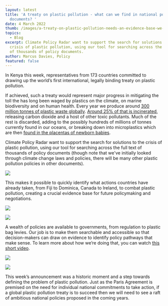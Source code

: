 ```yaml
---
layout: latest
title: 'A treaty on plastic pollution - what can we find in national policy
  documents? '
date: 4 March 2022
thumb: /images/a-treaty-on-plastic-pollution-needs-an-evidence-base-we-can-help-with-that/plastic-picture.jpg
topics:
  - Blog
excerpt: Climate Policy Radar want to support the search for solutions to the
  crisis of plastic pollution, using our tool for searching across the full text
  of thousands of policy documents.
author: Marcus Davies, Policy
featured: false
---
```


<!--StartFragment-->

In Kenya this week, representatives from 173 countries committed to drawing up the world’s first international, legally binding treaty on plastic pollution.

If achieved, such a treaty would represent major progress in mitigating the toll the has long been waged by plastics on the climate, on marine biodiversity and on human health. Every year we produce around [300 million tonnes of plastic waste globally](https://www.unep.org/interactives/beat-plastic-pollution/). [Around 25% of that is incinerated](https://ourworldindata.org/plastic-pollution), releasing carbon dioxide and a host of other toxic pollutants. Much of the rest is discarded, adding to the possibly hundreds of millions of tonnes currently found in our oceans, or breaking down into microplastics which are then [found in the placentas of newborn babies](https://www.unep.org/interactives/beat-plastic-pollution/).

Climate Policy Radar want to support the search for solutions to the crisis of plastic pollution, using our tool for searching across the full text of thousands of policy documents (though note that we've initially looked through climate change laws and policies, there will be many other plastic pollution policies in other documents).

![](/images/a-treaty-on-plastic-pollution-needs-an-evidence-base-we-can-help-with-that/cropped-plastic-pollution-gif.gif)

This makes it possible to quickly identify what actions countries have already taken, from Fiji to Dominica, Canada to Ireland, to combat plastic pollution, creating a crucial evidence base for future policymaking and negotiations.

![](/images/a-treaty-on-plastic-pollution-needs-an-evidence-base-we-can-help-with-that/new-blog-pic-1.png)

![](/images/a-treaty-on-plastic-pollution-needs-an-evidence-base-we-can-help-with-that/new-blog-pic-2.png)

A wealth of policies are available to governments, from regulation to plastic bag levies. Our job is to make them searchable and accessible so that decision-makers can draw on evidence to identify policy pathways that make sense. To learn more about how we’re doing that, you can watch <a href="https://climatepolicyradar.org/media/CPR%20alpha%20demo.mp4" target="_blank">this short video</a>.

![](/images/a-treaty-on-plastic-pollution-needs-an-evidence-base-we-can-help-with-that/blog-pic-3.png)

![](/images/a-treaty-on-plastic-pollution-needs-an-evidence-base-we-can-help-with-that/blog-pic-4.png)

This week’s announcement was a historic moment and a step towards defining the problem of plastic pollution. Just as the Paris Agreement is premised on the need for individual national commitments to take action, if a global plastic pollution treaty is to succeed then we will need to see a raft of ambitious national policies proposed in the coming years.

<!--EndFragment-->
